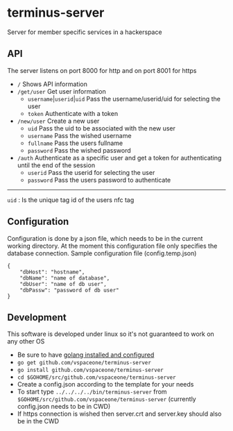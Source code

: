 # terminus-server
Server for member specific services in a hackerspace

## API
The server listens on port 8000 for http and on port 8001 for https

* `/` Shows API information
* `/get/user` Get user information
  * `username`|`userid`|`uid` Pass the username/userid/uid for selecting the user
  * `token` Authenticate with a token
* `/new/user` Create a new user
  * `uid` Pass the uid to be associated with the new user
  * `username` Pass the wished username
  * `fullname` Pass the users fullname
  * `password` Pass the wished password
* `/auth` Authenticate as a specific user and get a token for authenticating until the end of the session
  * `userid` Pass the userid for selecting the user
  * `password` Pass the users password to authenticate 

----
`uid` : Is the unique tag id of the users nfc tag

## Configuration
Configuration is done by a json file, which needs to be in the current working directory.
At the moment this configuration file only specifies the database connection.
Sample configuration file (config.temp.json)
```
{
    "dbHost": "hostname",
    "dbName": "name of database",
    "dbUser": "name of db user",
    "dbPassw": "password of db user"
}
```

## Development
This software is developed under linux so it's not guaranteed to work on any other OS

* Be sure to have [golang installed and configured](https://golang.org/doc/code.html)
* `go get github.com/vspaceone/terminus-server`
* `go install github.com/vspaceone/terminus-server`
* `cd $GOHOME/src/github.com/vspaceone/terminus-server`
* Create a config.json according to the template for your needs
* To start type `../../../../bin/terminus-server` from `$GOHOME/src/github.com/vspaceone/terminus-server` (currently config.json needs to be in CWD)
* If https connection is wished then server.crt and server.key should also be in the CWD